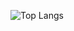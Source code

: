 ![Top Langs](https://github-readme-stats.vercel.app/api/top-langs/?username=dmbaev&layout=compact&theme=shadow_green&hide_border=true)
